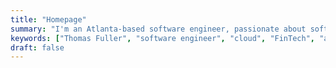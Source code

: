 ```yaml
---
title: "Homepage"
summary: "I'm an Atlanta-based software engineer, passionate about software, cloud and FinTech."
keywords: ["Thomas Fuller", "software engineer", "cloud", "FinTech", "about", "blog", "projects", "contact"]
draft: false
---
```

